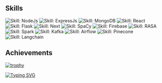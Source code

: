 <!-- Skills with badges -->
## Skills
![Skill: NodeJs](https://img.shields.io/badge/NodeJs-Intermediate-green)
![Skill: ExpressJs](https://img.shields.io/badge/ExpressJs-Intermediate-green)
![Skill: MongoDB](https://img.shields.io/badge/MongoDB-Intermediate-green)
![Skill: React](https://img.shields.io/badge/React-Intermediate-green)
![Skill: Flask](https://img.shields.io/badge/Flask-Intermediate-green)
![Skill: Next](https://img.shields.io/badge/Next-Intermediate-green)
![Skill: SpaCy](https://img.shields.io/badge/SpaCy-Intermediate-green)
![Skill: Firebase](https://img.shields.io/badge/Firebase-Beginner-green)
![Skill: RASA](https://img.shields.io/badge/RASA-Beginner-green)
![Skill: Spark](https://img.shields.io/badge/Spark-Beginner-green)
![Skill: Kafka](https://img.shields.io/badge/Kafka-Beginner-green)
![Skill: Airflow](https://img.shields.io/badge/Airflow-Beginner-green)
![Skill: Pinecone](https://img.shields.io/badge/Pinecone-Beginner-green)
![Skill: Langchain](https://img.shields.io/badge/Langchain-Beginner-green)

<!-- Trophy -->
## Achievements
[![trophy](https://github-profile-trophy.vercel.app/?username=Usaid-Bin-Rehan&r&title=Stars,Repositories,Commits,Issues,PullRequest,MultiLanguage&theme=matrix)](https://github.com/ryo-ma/github-profile-trophy)

<!-- Typing SVG -->
[![Typing SVG](https://readme-typing-svg.demolab.com/?lines=MVP+Open-Source+Contributions+below:&color=%232ecc71)](https://git.io/typing-svg)
